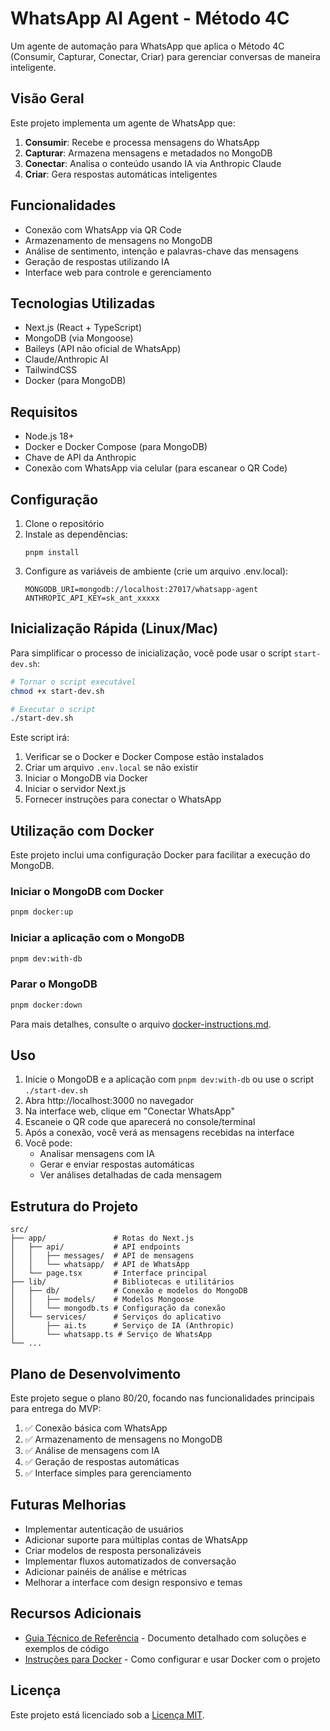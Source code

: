 # WhatsApp AI Agent - Método 4C

Um agente de automação para WhatsApp que aplica o Método 4C (Consumir, Capturar, Conectar, Criar) para gerenciar conversas de maneira inteligente.

## Visão Geral

Este projeto implementa um agente de WhatsApp que:

1. **Consumir**: Recebe e processa mensagens do WhatsApp
2. **Capturar**: Armazena mensagens e metadados no MongoDB
3. **Conectar**: Analisa o conteúdo usando IA via Anthropic Claude
4. **Criar**: Gera respostas automáticas inteligentes

## Funcionalidades

- Conexão com WhatsApp via QR Code
- Armazenamento de mensagens no MongoDB
- Análise de sentimento, intenção e palavras-chave das mensagens
- Geração de respostas utilizando IA
- Interface web para controle e gerenciamento

## Tecnologias Utilizadas

- Next.js (React + TypeScript)
- MongoDB (via Mongoose)
- Baileys (API não oficial de WhatsApp)
- Claude/Anthropic AI
- TailwindCSS
- Docker (para MongoDB)

## Requisitos

- Node.js 18+
- Docker e Docker Compose (para MongoDB)
- Chave de API da Anthropic
- Conexão com WhatsApp via celular (para escanear o QR Code)

## Configuração

1. Clone o repositório
2. Instale as dependências:
   ```
   pnpm install
   ```
3. Configure as variáveis de ambiente (crie um arquivo .env.local):
   ```
   MONGODB_URI=mongodb://localhost:27017/whatsapp-agent
   ANTHROPIC_API_KEY=sk_ant_xxxxx
   ```

## Inicialização Rápida (Linux/Mac)

Para simplificar o processo de inicialização, você pode usar o script `start-dev.sh`:

```bash
# Tornar o script executável
chmod +x start-dev.sh

# Executar o script
./start-dev.sh
```

Este script irá:
1. Verificar se o Docker e Docker Compose estão instalados
2. Criar um arquivo `.env.local` se não existir
3. Iniciar o MongoDB via Docker
4. Iniciar o servidor Next.js
5. Fornecer instruções para conectar o WhatsApp

## Utilização com Docker

Este projeto inclui uma configuração Docker para facilitar a execução do MongoDB.

### Iniciar o MongoDB com Docker
```bash
pnpm docker:up
```

### Iniciar a aplicação com o MongoDB
```bash
pnpm dev:with-db
```

### Parar o MongoDB
```bash
pnpm docker:down
```

Para mais detalhes, consulte o arquivo [docker-instructions.md](docker-instructions.md).

## Uso

1. Inicie o MongoDB e a aplicação com `pnpm dev:with-db` ou use o script `./start-dev.sh`
2. Abra http://localhost:3000 no navegador
3. Na interface web, clique em "Conectar WhatsApp"
4. Escaneie o QR code que aparecerá no console/terminal
5. Após a conexão, você verá as mensagens recebidas na interface
6. Você pode:
   - Analisar mensagens com IA
   - Gerar e enviar respostas automáticas
   - Ver análises detalhadas de cada mensagem

## Estrutura do Projeto

```
src/
├── app/               # Rotas do Next.js
│   ├── api/           # API endpoints
│   │   ├── messages/  # API de mensagens
│   │   └── whatsapp/  # API de WhatsApp
│   └── page.tsx       # Interface principal
├── lib/               # Bibliotecas e utilitários
│   ├── db/            # Conexão e modelos do MongoDB
│   │   ├── models/    # Modelos Mongoose
│   │   └── mongodb.ts # Configuração da conexão
│   └── services/      # Serviços do aplicativo
│       ├── ai.ts      # Serviço de IA (Anthropic)
│       └── whatsapp.ts # Serviço de WhatsApp
└── ...
```

## Plano de Desenvolvimento

Este projeto segue o plano 80/20, focando nas funcionalidades principais para entrega do MVP:

1. ✅ Conexão básica com WhatsApp
2. ✅ Armazenamento de mensagens no MongoDB
3. ✅ Análise de mensagens com IA
4. ✅ Geração de respostas automáticas
5. ✅ Interface simples para gerenciamento

## Futuras Melhorias

- Implementar autenticação de usuários
- Adicionar suporte para múltiplas contas de WhatsApp
- Criar modelos de resposta personalizáveis
- Implementar fluxos automatizados de conversação
- Adicionar painéis de análise e métricas
- Melhorar a interface com design responsivo e temas

## Recursos Adicionais

- [Guia Técnico de Referência](docs/whatsapp-ai-agent-reference.md) - Documento detalhado com soluções e exemplos de código
- [Instruções para Docker](docker-instructions.md) - Como configurar e usar Docker com o projeto

## Licença

Este projeto está licenciado sob a [Licença MIT](LICENSE).

